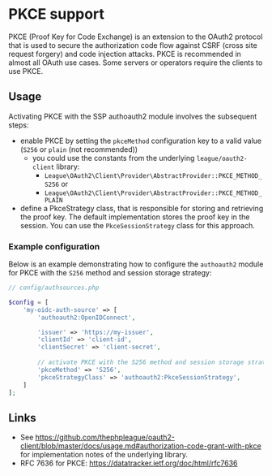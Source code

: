# PKCE support

PKCE (Proof Key for Code Exchange) is an extension to the OAuth2 protocol that is used to secure the authorization code flow against CSRF (cross site request forgery) and code injection attacks.
PKCE is recommended in almost all OAuth use cases. Some servers or operators require the clients to use PKCE.

## Usage

Activating PKCE with the SSP authoauth2 module involves the subsequent steps:
- enable PKCE by setting the `pkceMethod` configuration key to a valid value (`S256` or `plain` (not recommended))
  - you could use the constants from the underlying `league/oauth2-client` library:
    - `League\OAuth2\Client\Provider\AbstractProvider::PKCE_METHOD_S256` or
    - `League\OAuth2\Client\Provider\AbstractProvider::PKCE_METHOD_PLAIN`
- define a PkceStrategy class, that is responsible for storing and retrieving the proof key. The default implementation stores the proof key in the session. You can use the `PkceSessionStrategy` class for this approach.

### Example configuration

Below is an example demonstrating how to configure the `authoauth2` module for PKCE with the `S256` method and session storage strategy:

```php
// config/authsources.php

$config = [
    'my-oidc-auth-source' => [
        'authoauth2:OpenIDConnect',

        'issuer' => 'https://my-issuer',
        'clientId' => 'client-id',
        'clientSecret' => 'client-secret',
        
        // activate PKCE with the S256 method and session storage strategy
        'pkceMethod' => 'S256',
        'pkceStrategyClass' => 'authoauth2:PkceSessionStrategy',
    ]
];
```

## Links

- See https://github.com/thephpleague/oauth2-client/blob/master/docs/usage.md#authorization-code-grant-with-pkce
  for implementation notes of the underlying library.
- RFC 7636 for PKCE: https://datatracker.ietf.org/doc/html/rfc7636
